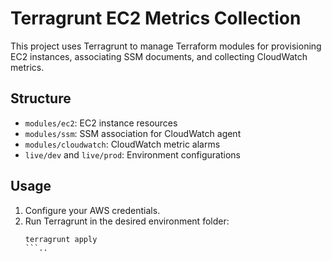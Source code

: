 # Terragrunt EC2 Metrics Collection

This project uses Terragrunt to manage Terraform modules for provisioning EC2 instances, associating SSM documents, and collecting CloudWatch metrics.

## Structure
- `modules/ec2`: EC2 instance resources
- `modules/ssm`: SSM association for CloudWatch agent
- `modules/cloudwatch`: CloudWatch metric alarms
- `live/dev` and `live/prod`: Environment configurations

## Usage
1. Configure your AWS credentials.
2. Run Terragrunt in the desired environment folder:
   ```
   terragrunt apply
   ```..
